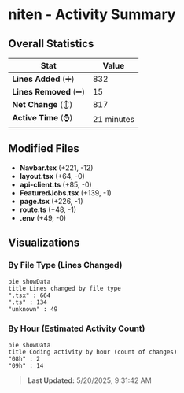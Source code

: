 # niten - Activity Summary 

## Overall Statistics

| Stat                   | Value                                                             |
| ---------------------- | ----------------------------------------------------------------- |
| **Lines Added** (➕)   | 832                                          |
| **Lines Removed** (➖) | 15                                        |
| **Net Change** (↕)    | 817                |
| **Active Time** (⌚)   | 21 minutes |


## Modified Files
- **Navbar.tsx** (+221, -12)
- **layout.tsx** (+64, -0)
- **api-client.ts** (+85, -0)
- **FeaturedJobs.tsx** (+139, -1)
- **page.tsx** (+226, -1)
- **route.ts** (+48, -1)
- **.env** (+49, -0)

## Visualizations

### By File Type (Lines Changed)

```mermaid
pie showData
title Lines changed by file type
".tsx" : 664
".ts" : 134
"unknown" : 49
```

### By Hour (Estimated Activity Count)

```mermaid
pie showData
title Coding activity by hour (count of changes)
"08h" : 2
"09h" : 14
```


> **Last Updated:** 5/20/2025, 9:31:42 AM